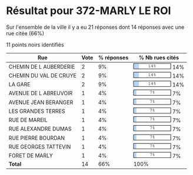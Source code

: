 # Résultat pour 372-MARLY LE ROI

Sur l'ensemble de la ville il y a eu 21 réponses dont 14 réponses avec une rue citée (66%)

11 points noirs identifiés

| Rue | Vote | % réponses | % Nb rues cités|
|-----|------|------------|----------------|
| CHEMIN DE L AUBERDERIE | 2 | 9% | <img src="../../img/bar_14.gif" />&nbsp;14%|
| CHEMIN DU VAL DE CRUYE | 2 | 9% | <img src="../../img/bar_14.gif" />&nbsp;14%|
| LA GARE | 2 | 9% | <img src="../../img/bar_14.gif" />&nbsp;14%|
| AVENUE DE L ABREUVOIR | 1 | 4% | <img src="../../img/bar_7.gif" />&nbsp;7%|
| AVENUE JEAN BERANGER | 1 | 4% | <img src="../../img/bar_7.gif" />&nbsp;7%|
| LES GRANDES TERRES | 1 | 4% | <img src="../../img/bar_7.gif" />&nbsp;7%|
| RUE DE MAREIL | 1 | 4% | <img src="../../img/bar_7.gif" />&nbsp;7%|
| RUE ALEXANDRE DUMAS | 1 | 4% | <img src="../../img/bar_7.gif" />&nbsp;7%|
| RUE PIERRE BOURDAN | 1 | 4% | <img src="../../img/bar_7.gif" />&nbsp;7%|
| RUE GEORGES TATTEVIN | 1 | 4% | <img src="../../img/bar_7.gif" />&nbsp;7%|
| FORET DE MARLY | 1 | 4% | <img src="../../img/bar_7.gif" />&nbsp;7%|
| **Total** | 14 | 66% | 100%|
